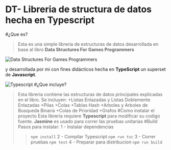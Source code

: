DT- Libreria de structura de datos hecha en Typescript
============================================
#¿Que es?
>Esta es una simple libreria de estructuras de datos desarrollada en base al libro **Data Structures For Games Programmers**

![Data Structures For Games Programmers](http://ecx.images-amazon.com/images/I/51%2BTSjJAn3L._SX396_BO1,204,203,200_.jpg "Data Structures For Games Programmers")

y desarrollada por mi con fines didácticos hecha en **TypeScript** un superset de **Javascript**.

![Typescript](https://upload.wikimedia.org/wikipedia/commons/a/a6/TypeScript_Logo.png)
#¿Que incluye?
>Esta libreria contiene las estructuras de datos principales explicadas en el libro. Se incluyen:
+Listas Enlazadas y Listas Doblemente Enlazadas
+Pilas
+Colas
+Tablas Hash
+Arboles y Arboles de Busqueda Binaria
+Colas de Prioridad
+Grafos
#Como instalar el proyecto
>Esta libreria requiere **Typescript** para modificar su codigo fuente. **Jasmine** es usado para correr las pruebas unitarias
#Build
>Pasos para instalar:
1 - Instalar dependencias
>>`npm install`
2 - Compilar Typescript
>>`npm run tsc`
3 - Correr pruebas
>>`npm test`
4 - Preparar para distribucion
>>`npm run build`
